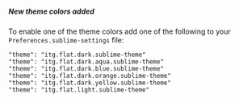 ##### New theme colors added

To enable one of the theme colors add one of the following to your `Preferences.sublime-settings` file:

    "theme": "itg.flat.dark.sublime-theme"
    "theme": "itg.flat.dark.aqua.sublime-theme"
    "theme": "itg.flat.dark.blue.sublime-theme"
    "theme": "itg.flat.dark.orange.sublime-theme"
    "theme": "itg.flat.dark.yellow.sublime-theme"
    "theme": "itg.flat.light.sublime-theme"